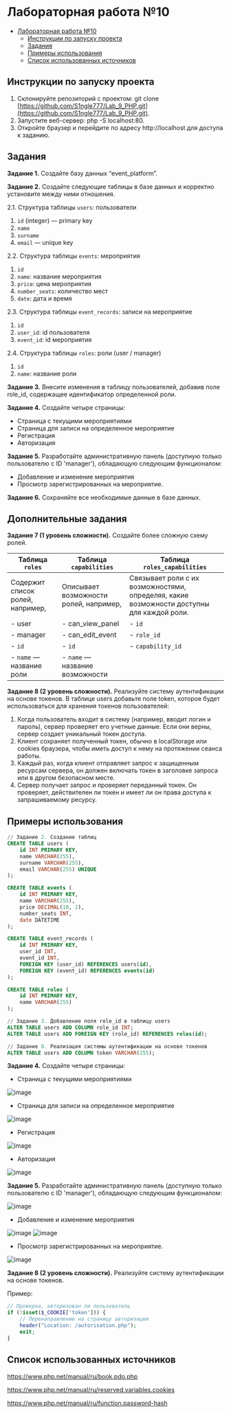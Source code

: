 # Лабораторная работа №10

- [Лабораторная работа №10](#лабораторная-работа-10)
    - [Инструкции по запуску проекта](#инструкции-по-запуску-проекта)
    - [Задания](#задания)
    - [Примеры использования](#примеры-использования)
    - [Список использованных источников](#список-использованных-источников)

## Инструкции по запуску проекта
1) Склонируйте репозиторий с проектом: git clone [https://github.com/S1ngle777/Lab_9_PHP.git](https://github.com/S1ngle777/Lab_9_PHP.git).
2) Запустите веб-сервер: php -S localhost:80.
3) Откройте браузер и перейдите по адресу http://localhost для доступа к заданию.

## Задания
__Задание 1.__ Создайте базу данных “event_platform”.

__Задание 2.__ Создайте следующие таблицы в базе данных и корректно установите между
ними отношения.

2.1. Структура таблицы `users`: пользователи

1. `id` (integer) — primary key
2. `name`
3. `surname`
4. `email` — unique key

2.2. Структура таблицы `events`: мероприятия

1. `id`
2. `name`: название мероприятия
3. `price`: цена мероприятия
4. `number_seats`: количество мест
5. `date`: дата и время

2.3. Структура таблицы `event_records`: записи на мероприятие

1. `id`
2. `user_id`: id пользователя
3. `event_id`: id мероприятия

2.4. Структура таблицы `roles`: роли (user / manager)

1. `id`
2. `name`: название роли


__Задание 3.__ Внесите изменения в таблицу пользователей, добавив поле role_id,
содержащее идентификатор определенной роли.

__Задание 4.__ Создайте четыре страницы:

- Страница с текущими мероприятиями
- Страница для записи на определенное мероприятие
- Регистрация
- Авторизация

__Задание 5.__ Разработайте административную панель (доступную только пользователю с
ID 'manager'), обладающую следующим функционалом:

- Добавление и изменение мероприятия
- Просмотр зарегистрированных на мероприятие.


__Задание 6.__ Сохраняйте все необходимые данные в базе данных.

## Дополнительные задания

__Задание 7 (1 уровень сложности).__ Создайте более сложную схему ролей.

| Таблица `roles` | Таблица `capabilities` | Таблица `roles_capabilities` |
|----------|----------|----------|
| Содержит список ролей, например,  | Описывает возможности ролей, например,  | Связывает роли с их возможностями, определяя, какие возможности доступны для каждой роли.   |
| - user| - can_view_panel          | - `id`        |
| - manager         | - can_edit_event          | - `role_id`      |
| - `id`            | - `id`          | - `capability_id`        |
| - `name` — название роли        | - `name` — название возможности          |

__Задание 8 (2 уровень сложности).__ Реализуйте систему аутентификации на основе
токенов. В таблице users добавьте поле token, которое будет использоваться для
хранения токенов пользователей: 

1. Когда пользователь входит в систему (например, вводит логин и пароль), сервер
проверяет его учетные данные. Если они верны, сервер создает уникальный токен
доступа.
2. Клиент сохраняет полученный токен, обычно в localStorage или cookies браузера,
чтобы иметь доступ к нему на протяжении сеанса работы.
3. Каждый раз, когда клиент отправляет запрос к защищенным ресурсам сервера, он
должен включать токен в заголовке запроса или в другом безопасном месте.
4. Сервер получает запрос и проверяет переданный токен. Он проверяет, действителен
ли токен и имеет ли он права доступа к запрашиваемому ресурсу.


## Примеры использования

```sql
// Задание 2. Создание таблиц
CREATE TABLE users (
    id INT PRIMARY KEY,
    name VARCHAR(255),
    surname VARCHAR(255),
    email VARCHAR(255) UNIQUE
);

CREATE TABLE events (
    id INT PRIMARY KEY,
    name VARCHAR(255),
    price DECIMAL(10, 2),
    number_seats INT,
    date DATETIME
);

CREATE TABLE event_records (
    id INT PRIMARY KEY,
    user_id INT,
    event_id INT,
    FOREIGN KEY (user_id) REFERENCES users(id),
    FOREIGN KEY (event_id) REFERENCES events(id)
);

CREATE TABLE roles (
    id INT PRIMARY KEY,
    name VARCHAR(255)
);

// Задание 3. Добавление поля role_id в таблицу users
ALTER TABLE users ADD COLUMN role_id INT;
ALTER TABLE users ADD FOREIGN KEY (role_id) REFERENCES roles(id);

// Задание 8. Реализация системы аутентификации на основе токенов
ALTER TABLE users ADD COLUMN token VARCHAR(255);
```
__Задание 4.__ Создайте четыре страницы:

- Страница с текущими мероприятиями

![image](https://github.com/S1ngle777/Lab_10_PHP/assets/128795707/4f4d9ed6-e68c-4007-9947-bcad6068fcb7)

- Страница для записи на определенное мероприятие

![image](https://github.com/S1ngle777/Lab_10_PHP/assets/128795707/7e8f7e93-b583-4814-9782-cc032771dc01)

- Регистрация

![image](https://github.com/S1ngle777/Lab_10_PHP/assets/128795707/3acdeec2-4163-47b3-8cab-29a88c96bbe4)


- Авторизация

![image](https://github.com/S1ngle777/Lab_10_PHP/assets/128795707/ee83fa9f-c1f9-46e0-aa78-7bfd8e8f2cc5)

__Задание 5.__ Разработайте административную панель (доступную только пользователю с
ID 'manager'), обладающую следующим функционалом:

![image](https://github.com/S1ngle777/Lab_10_PHP/assets/128795707/6c0a5324-c28d-49fa-b0f0-09c719d69d8e)

- Добавление и изменение мероприятия

![image](https://github.com/S1ngle777/Lab_10_PHP/assets/128795707/629fc930-6c79-45ee-b422-754f4f5bf6d9)
![image](https://github.com/S1ngle777/Lab_10_PHP/assets/128795707/0819532d-95b5-45e1-adf8-7b99588358ee)


- Просмотр зарегистрированных на мероприятие.

![image](https://github.com/S1ngle777/Lab_10_PHP/assets/128795707/e041c4ed-596b-43ae-a45d-229eeaea8859)

__Задание 8 (2 уровень сложности).__ Реализуйте систему аутентификации на основе
токенов. 

Пример:
```php
// Проверка, авторизован ли пользователь
if (!isset($_COOKIE['token'])) {
    // Перенаправление на страницу авторизации
    header("Location: /autorisation.php");
    exit;
}

```

## Список использованных источников

https://www.php.net/manual/ru/book.pdo.php

https://www.php.net/manual/ru/reserved.variables.cookies

https://www.php.net/manual/ru/function.password-hash
